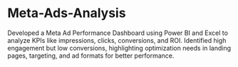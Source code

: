 # Meta-Ads-Analysis
Developed a Meta Ad Performance Dashboard using Power BI and Excel to analyze KPIs like impressions, clicks, conversions, and ROI. Identified high engagement but low conversions, highlighting optimization needs in landing pages, targeting, and ad formats for better performance.
